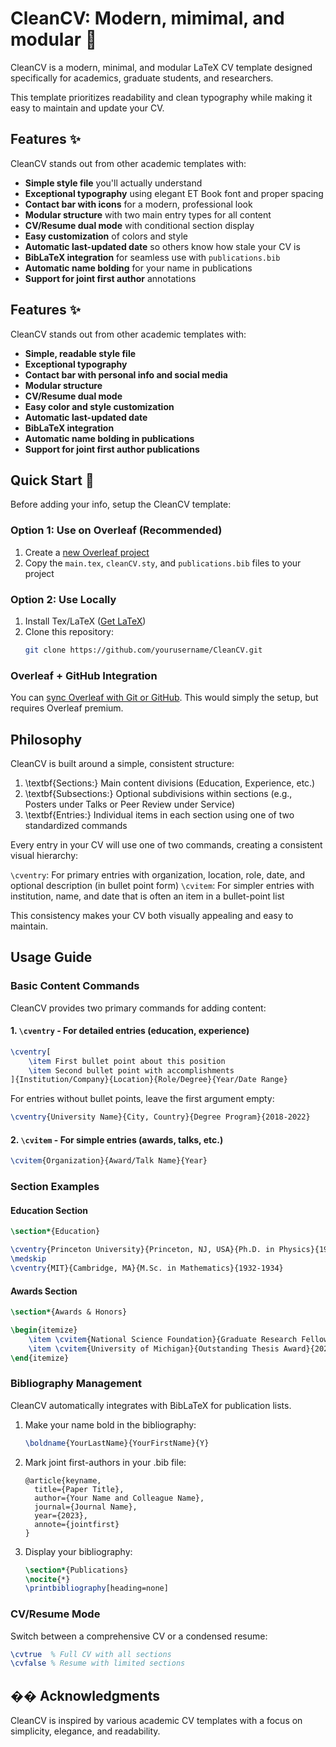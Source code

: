 # CleanCV: Modern, mimimal, and modular :page_facing_up:

CleanCV is a modern, minimal, and modular LaTeX CV template designed specifically for academics, graduate students, and researchers.

This template prioritizes readability and clean typography while making it easy to maintain and update your CV.

## Features :sparkles:

CleanCV stands out from other academic templates with:

- **Simple style file** you'll actually understand
- **Exceptional typography** using elegant ET Book font and proper spacing
- **Contact bar with icons** for a modern, professional look
- **Modular structure** with two main entry types for all content
- **CV/Resume dual mode** with conditional section display
- **Easy customization** of colors and style
- **Automatic last-updated date** so others know how stale your CV is
- **BibLaTeX integration** for seamless use with `publications.bib`
- **Automatic name bolding** for your name in publications
- **Support for joint first author** annotations

## Features :sparkles:

CleanCV stands out from other academic templates with:

- **Simple, readable style file**
- **Exceptional typography**
- **Contact bar with personal info and social media**
- **Modular structure**
- **CV/Resume dual mode**
- **Easy color and style customization**
- **Automatic last-updated date**
- **BibLaTeX integration**
- **Automatic name bolding in publications**
- **Support for joint first author publications**

## Quick Start :rocket:

Before adding your info, setup the CleanCV template:

### Option 1: Use on Overleaf (Recommended)
1. Create a [new Overleaf project](https://www.overleaf.com/learn/how-to/Creating_a_document_in_Overleaf)
2. Copy the `main.tex`, `cleanCV.sty`, and `publications.bib` files to your project

### Option 2: Use Locally
1. Install Tex/LaTeX ([Get LaTeX](https://www.latex-project.org/get/))
2. Clone this repository:
   ```bash
   git clone https://github.com/yourusername/CleanCV.git
   ```

### Overleaf + GitHub Integration
You can [sync Overleaf with Git or GitHub](https://www.overleaf.com/learn/how-to/Git_Integration_and_GitHub_Synchronization). This would simply the setup, but requires Overleaf premium.

## Philosophy

CleanCV is built around a simple, consistent structure:

1. \textbf{Sections:} Main content divisions (Education, Experience, etc.)
2. \textbf{Subsections:} Optional subdivisions within sections (e.g., Posters under Talks or Peer Review under Service)
3. \textbf{Entries:} Individual items in each section using one of two standardized commands

Every entry in your CV will use one of two commands, creating a consistent visual hierarchy:

`\cventry`: For primary entries with organization, location, role, date, and optional description (in bullet point form)
`\cvitem`: For simpler entries with institution, name, and date that is often an item in a bullet-point list

This consistency makes your CV both visually appealing and easy to maintain.

## Usage Guide

### Basic Content Commands

CleanCV provides two primary commands for adding content:

#### 1. `\cventry` - For detailed entries (education, experience)

```latex
\cventry[
    \item First bullet point about this position
    \item Second bullet point with accomplishments
]{Institution/Company}{Location}{Role/Degree}{Year/Date Range}
```

For entries without bullet points, leave the first argument empty:

```latex
\cventry{University Name}{City, Country}{Degree Program}{2018-2022}
```

#### 2. `\cvitem` - For simple entries (awards, talks, etc.)

```latex
\cvitem{Organization}{Award/Talk Name}{Year}
```

### Section Examples

#### Education Section

```latex
\section*{Education}

\cventry{Princeton University}{Princeton, NJ, USA}{Ph.D. in Physics}{1934-1938}
\medskip
\cventry{MIT}{Cambridge, MA}{M.Sc. in Mathematics}{1932-1934}
```

#### Awards Section

```latex
\section*{Awards & Honors}

\begin{itemize}
    \item \cvitem{National Science Foundation}{Graduate Research Fellowship}{2023}
    \item \cvitem{University of Michigan}{Outstanding Thesis Award}{2022}
\end{itemize}
```

### Bibliography Management

CleanCV automatically integrates with BibLaTeX for publication lists.

1. Make your name bold in the bibliography:
   ```latex
   \boldname{YourLastName}{YourFirstName}{Y}
   ```

2. Mark joint first-authors in your .bib file:
   ```
   @article{keyname,
     title={Paper Title},
     author={Your Name and Colleague Name},
     journal={Journal Name},
     year={2023},
     annote={jointfirst}
   }
   ```

3. Display your bibliography:
   ```latex
   \section*{Publications}
   \nocite{*}
   \printbibliography[heading=none]
   ```

### CV/Resume Mode

Switch between a comprehensive CV or a condensed resume:

```latex
\cvtrue  % Full CV with all sections
\cvfalse % Resume with limited sections
```

## �� Acknowledgments

CleanCV is inspired by various academic CV templates with a focus on simplicity, elegance, and readability.